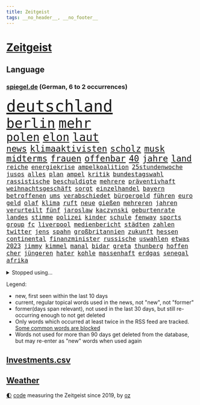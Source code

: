 ```yaml
---
title: Zeitgeist
tags: __no_header__, __no_footer__
---
```


# [Zeitgeist](https://oliz.io/zeitgeist/)

## Language

<h3><a href="https://www.spiegel.de" target="_blank">spiegel.de</a> (German, 6 to 2 occurrences)</h3>
<p style="font-family:monospace">
<span style="font-size:32pt"><a href="news_links.html#deutschland" class="current">deutschland</a></span>
<br>
<span style="font-size:27pt"><a href="news_links.html#berlin" class="current">berlin</a></span>
<span style="font-size:27pt"><a href="news_links.html#mehr" class="current">mehr</a></span>
<br>
<span style="font-size:22pt"><a href="news_links.html#polen" class="current">polen</a></span>
<span style="font-size:22pt"><a href="news_links.html#elon" class="current">elon</a></span>
<span style="font-size:22pt"><a href="news_links.html#laut" class="current">laut</a></span>
<br>
<span style="font-size:17pt"><a href="news_links.html#news" class="current">news</a></span>
<span style="font-size:17pt"><a href="news_links.html#klimaaktivisten" class="current">klimaaktivisten</a></span>
<span style="font-size:17pt"><a href="news_links.html#scholz" class="current">scholz</a></span>
<span style="font-size:17pt"><a href="news_links.html#musk" class="current">musk</a></span>
<span style="font-size:17pt"><a href="news_links.html#midterms" class="current">midterms</a></span>
<span style="font-size:17pt"><a href="news_links.html#frauen" class="current">frauen</a></span>
<span style="font-size:17pt"><a href="news_links.html#offenbar" class="current">offenbar</a></span>
<span style="font-size:17pt"><a href="news_links.html#40" class="current">40</a></span>
<span style="font-size:17pt"><a href="news_links.html#jahre" class="current">jahre</a></span>
<span style="font-size:17pt"><a href="news_links.html#land" class="current">land</a></span>
<br>
<span style="font-size:12pt"><a href="news_links.html#reiche" class="current">reiche</a></span>
<span style="font-size:12pt"><a href="news_links.html#energiekrise" class="current">energiekrise</a></span>
<span style="font-size:12pt"><a href="news_links.html#ampelkoalition" class="current">ampelkoalition</a></span>
<span style="font-size:12pt"><a href="news_links.html#25stundenwoche" class="new">25stundenwoche</a></span>
<span style="font-size:12pt"><a href="news_links.html#jusos" class="new">jusos</a></span>
<span style="font-size:12pt"><a href="news_links.html#alles" class="current">alles</a></span>
<span style="font-size:12pt"><a href="news_links.html#plan" class="current">plan</a></span>
<span style="font-size:12pt"><a href="news_links.html#ampel" class="current">ampel</a></span>
<span style="font-size:12pt"><a href="news_links.html#kritik" class="current">kritik</a></span>
<span style="font-size:12pt"><a href="news_links.html#bundestagswahl" class="current">bundestagswahl</a></span>
<span style="font-size:12pt"><a href="news_links.html#rassistische" class="current">rassistische</a></span>
<span style="font-size:12pt"><a href="news_links.html#beschuldigte" class="new">beschuldigte</a></span>
<span style="font-size:12pt"><a href="news_links.html#mehrere" class="current">mehrere</a></span>
<span style="font-size:12pt"><a href="news_links.html#präventivhaft" class="new">präventivhaft</a></span>
<span style="font-size:12pt"><a href="news_links.html#weihnachtsgeschäft" class="current">weihnachtsgeschäft</a></span>
<span style="font-size:12pt"><a href="news_links.html#sorgt" class="current">sorgt</a></span>
<span style="font-size:12pt"><a href="news_links.html#einzelhandel" class="current">einzelhandel</a></span>
<span style="font-size:12pt"><a href="news_links.html#bayern" class="current">bayern</a></span>
<span style="font-size:12pt"><a href="news_links.html#betroffenen" class="current">betroffenen</a></span>
<span style="font-size:12pt"><a href="news_links.html#ums" class="current">ums</a></span>
<span style="font-size:12pt"><a href="news_links.html#verabschiedet" class="current">verabschiedet</a></span>
<span style="font-size:12pt"><a href="news_links.html#bürgergeld" class="current">bürgergeld</a></span>
<span style="font-size:12pt"><a href="news_links.html#führen" class="current">führen</a></span>
<span style="font-size:12pt"><a href="news_links.html#euro" class="current">euro</a></span>
<span style="font-size:12pt"><a href="news_links.html#geld" class="current">geld</a></span>
<span style="font-size:12pt"><a href="news_links.html#olaf" class="current">olaf</a></span>
<span style="font-size:12pt"><a href="news_links.html#klima" class="current">klima</a></span>
<span style="font-size:12pt"><a href="news_links.html#ruft" class="current">ruft</a></span>
<span style="font-size:12pt"><a href="news_links.html#neue" class="current">neue</a></span>
<span style="font-size:12pt"><a href="news_links.html#gießen" class="current">gießen</a></span>
<span style="font-size:12pt"><a href="news_links.html#mehreren" class="current">mehreren</a></span>
<span style="font-size:12pt"><a href="news_links.html#jahren" class="current">jahren</a></span>
<span style="font-size:12pt"><a href="news_links.html#verurteilt" class="current">verurteilt</a></span>
<span style="font-size:12pt"><a href="news_links.html#fünf" class="current">fünf</a></span>
<span style="font-size:12pt"><a href="news_links.html#jaroslaw" class="new">jaroslaw</a></span>
<span style="font-size:12pt"><a href="news_links.html#kaczynski" class="new">kaczynski</a></span>
<span style="font-size:12pt"><a href="news_links.html#geburtenrate" class="current">geburtenrate</a></span>
<span style="font-size:12pt"><a href="news_links.html#landes" class="current">landes</a></span>
<span style="font-size:12pt"><a href="news_links.html#stimme" class="current">stimme</a></span>
<span style="font-size:12pt"><a href="news_links.html#polizei" class="current">polizei</a></span>
<span style="font-size:12pt"><a href="news_links.html#kinder" class="current">kinder</a></span>
<span style="font-size:12pt"><a href="news_links.html#schule" class="current">schule</a></span>
<span style="font-size:12pt"><a href="news_links.html#fenway" class="new">fenway</a></span>
<span style="font-size:12pt"><a href="news_links.html#sports" class="current">sports</a></span>
<span style="font-size:12pt"><a href="news_links.html#group" class="new">group</a></span>
<span style="font-size:12pt"><a href="news_links.html#fc" class="current">fc</a></span>
<span style="font-size:12pt"><a href="news_links.html#liverpool" class="current">liverpool</a></span>
<span style="font-size:12pt"><a href="news_links.html#medienbericht" class="current">medienbericht</a></span>
<span style="font-size:12pt"><a href="news_links.html#städten" class="current">städten</a></span>
<span style="font-size:12pt"><a href="news_links.html#zahlen" class="current">zahlen</a></span>
<span style="font-size:12pt"><a href="news_links.html#twitter" class="current">twitter</a></span>
<span style="font-size:12pt"><a href="news_links.html#jens" class="current">jens</a></span>
<span style="font-size:12pt"><a href="news_links.html#spahn" class="current">spahn</a></span>
<span style="font-size:12pt"><a href="news_links.html#großbritannien" class="current">großbritannien</a></span>
<span style="font-size:12pt"><a href="news_links.html#zukunft" class="current">zukunft</a></span>
<span style="font-size:12pt"><a href="news_links.html#hessen" class="current">hessen</a></span>
<span style="font-size:12pt"><a href="news_links.html#continental" class="current">continental</a></span>
<span style="font-size:12pt"><a href="news_links.html#finanzminister" class="current">finanzminister</a></span>
<span style="font-size:12pt"><a href="news_links.html#russische" class="current">russische</a></span>
<span style="font-size:12pt"><a href="news_links.html#uswahlen" class="current">uswahlen</a></span>
<span style="font-size:12pt"><a href="news_links.html#etwas" class="current">etwas</a></span>
<span style="font-size:12pt"><a href="news_links.html#2023" class="current">2023</a></span>
<span style="font-size:12pt"><a href="news_links.html#jimmy" class="current">jimmy</a></span>
<span style="font-size:12pt"><a href="news_links.html#kimmel" class="current">kimmel</a></span>
<span style="font-size:12pt"><a href="news_links.html#manal" class="new">manal</a></span>
<span style="font-size:12pt"><a href="news_links.html#bidar" class="new">bidar</a></span>
<span style="font-size:12pt"><a href="news_links.html#greta" class="current">greta</a></span>
<span style="font-size:12pt"><a href="news_links.html#thunberg" class="current">thunberg</a></span>
<span style="font-size:12pt"><a href="news_links.html#hoffen" class="current">hoffen</a></span>
<span style="font-size:12pt"><a href="news_links.html#cher" class="new">cher</a></span>
<span style="font-size:12pt"><a href="news_links.html#jüngeren" class="current">jüngeren</a></span>
<span style="font-size:12pt"><a href="news_links.html#hater" class="new">hater</a></span>
<span style="font-size:12pt"><a href="news_links.html#kohle" class="current">kohle</a></span>
<span style="font-size:12pt"><a href="news_links.html#massenhaft" class="current">massenhaft</a></span>
<span style="font-size:12pt"><a href="news_links.html#erdgas" class="current">erdgas</a></span>
<span style="font-size:12pt"><a href="news_links.html#senegal" class="current">senegal</a></span>
<span style="font-size:12pt"><a href="news_links.html#afrika" class="current">afrika</a></span>
</p>
<details>
<summary>Stopped using...</summary>
<p class="former" style="font-size:12pt">
coronaregeln(746) reiner(746) senat(746) manager(745) mitte(745) privaten(745) terroristen(745) vermutlich(745) bayerische(744) bundesrepublik(744) ddr(744) erinnerungen(744) hört(744) million(744) regisseur(744) schlimm(744) schwedische(744) trägt(744) badenwürttembergs(743) bayerns(743) erheblich(743) gemeinde(743) gemessen(743) hollywood(743) ifoinstitut(743) protestiert(743) treibt(743) alpen(742) bedeuten(742) bundesland(742) eugh(742) hongkong(742) standort(742) theater(742) verfolgen(742) jörg(741) kochinstitut(741) mutmaßlich(741) provinz(741) spektakulär(741) usamerikaner(741) andrea(740) bayerischen(740) cdupolitiker(740) dietmar(740) kanzlerin(740) kontrolliert(740) richterin(740) rki(740) stößt(740) walter(740) 65(739) argumente(739) aufs(739) kapitol(739) kardinal(739) schwierigkeiten(739) teilnehmer(739) 125(738) 44(738) billionen(738) dominiert(738) englischen(738) hans(738) medikamente(738) rückschlag(738) usaußenminister(738) voller(738) who(738) echte(737) ehren(737) einzug(737) geduld(737) kommission(737) länge(737) selben(737) wales(737) bundestags(736) debüt(736) dienen(736) halle(736) hamilton(736) leyen(736) registriert(736) riss(736) schlug(736) sinken(736) beachten(735) bitten(735) leid(735) persönlich(735) tausenden(735) ursula(735) verlierer(735) wären(735) bedenken(734) messi(734) punkt(733) schlagzeilen(733) studien(733) tonnen(733) trennen(733) viertelfinale(733) anteil(732) aufklären(732) bekamen(732) dreht(732) geschafft(732) verfügung(732) entsprechende(731) festgestellt(731) kretschmer(731) löste(731) schmidt(731) stärke(730) versprochen(730) bremst(729) eigener(729) fortgesetzt(729) philipp(729) polnische(729) schwerem(729) bestraft(728) jemen(728) töten(728) verbreiten(728) aktivistin(727) käufer(727) porsche(727) produzieren(727) aktiv(726) coronatests(726) gaben(726) tauchen(726) impfkampagne(724) nase(724) park(724) überraschung(724) gesundheitsministerium(723) prognosen(723) varianten(723) antonio(722) nah(722) einreise(721) garten(721) schaffte(721) stieß(721) bande(720) amerikas(719) richard(718) betrifft(717) heftiger(717) chats(716) trug(716) züge(716) sergio(715) bundesgerichtshof(714) enttäuschung(714) regelung(714) produziert(712) stört(712) antrag(710) profis(710) angeboten(709) heutigen(709) uhaft(709) schock(707) bundesnetzagentur(703) mindestlohn(703) provoziert(702) 91(701) 36(699) patzt(699) ursprünglich(699) entspannt(693) palästinenser(693) strukturen(686) blinken(675) größe(673) rückte(672) gelangt(668) woelki(663) leiter(658) lieferketten(647) schwangerschaftsabbrüche(637) zustimmen(629) autobauer(628) fuhren(627) bein(605) kannte(604) kryptowährungen(603) medaille(600) finanziellen(588) strecken(576) 15jähriger(571) lahm(571) diplomatische(568) rumänien(557) vehement(554) finanziert(543) stoltenberg(542) trost(537) eskalierte(534) bka(533) dynamo(525) gegend(509) parlamentswahlen(502) flohen(501) müll(493) geflüchtet(488) leichten(486) zerstörte(479) kilogramm(472) verwandten(468) coup(465) emirate(465) boston(461) floh(460) brücken(456) waldbrand(452) oberbayern(449) ausgefallen(445) komitee(443) erfolgreichste(442) 120(438) norwegischen(438) stürme(433) highlights(431) gesammelt(425) günstiges(420) anlage(417) regierte(416) nouripour(415) omid(415) dax(414) niedergang(414) überraschende(411) illegaler(402) teamkollege(401) böse(400) gesetzentwurf(399) pazifik(398) messe(396) spiegelkorrespondent(395) protokoll(391) elfjährige(389) erzbischof(389) exklusiven(388) geladen(388) mehrwertsteuer(388) bedrängnis(386) millionenhöhe(386) beschlagnahmen(385) einigt(383) mutmaßliches(383) kleinere(381) fdppolitiker(377) einschätzungen(372) ferrari(372) gazprom(367) coronalage(366) andrang(362) studenten(360) schlimme(358) gap(357) 30000(356) 41(355) sprecherin(354) härte(353) rechtsextremer(353) schülerin(353) kardashian(351) portal(350) menschlichkeit(349) baldwin(348) komplizierter(347) verwehrt(345) euländer(344) donbass(342) 77(337) beitreten(337) empfindliche(333) vatikan(332) winfried(332) gewaltsamen(331) unosicherheitsrat(328) energiekonzern(323) arbeitswelt(320) entsteht(318) kretschmann(317) einziger(313) 87(312) verabschieden(312) oligarchen(310) eukommissionschefin(308) chris(306) wiegen(306) einzig(303) frühe(302) beamter(301) brown(301) ebay(301) organisiert(298) finnlands(297) problematisch(296) audi(294) oscar(293) sozialleistungen(293) kriegsgebiet(290) allzu(288) stuhl(288) wimbledon(288) kannten(287) wolf(285) ansprüche(283) zusammenhalt(283) soldat(282) lebensmittelpreise(280) versteigerung(280) berichteten(279) kassel(277) beschäftigen(276) spielern(276) baute(273) rio(273) vielfalt(273) spaltung(272) handelte(268) iraner(266) verweisen(266) marilyn(264) helikopter(263) dresdner(261) abzuwenden(259) auswertung(259) genaue(259) herausgefunden(259) stuttgarter(259) experiment(257) weltgrößte(256) barbara(255) klagte(254) abgeschnitten(252) schätzt(252) zurecht(252) verpflichtende(251) fraglich(250) schnellste(250) infolge(248) vereinigte(248) abschaffung(247) anhalten(245) weltgesundheitsorganisation(245) funk(242) ansprache(241) entscheidende(240) 19jährige(239) akt(239) problems(239) zivilen(239) vögel(238) gestärkt(235) stammen(235) flughafens(234) traurig(234) zugesagt(233) analysen(232) drittes(232) bezahlung(230) finaleinzug(230) gebiete(228) 170(226) befanden(225) sanktionspaket(225) sportart(225) schwache(224) festival(223) sang(223) verfolgungsjagd(222) austausch(221) hochschule(221) kremltruppen(221) prorussischer(221) bargeld(219) ferne(219) h(219) lieferstopp(219) beitritt(218) russlandsanktionen(217) greg(214) ungewiss(214) flüchten(213) monarchie(213) patrick(212) achtzigern(210) breiten(210) landung(210) drücken(209) klassenzimmer(209) abgeschoben(208) trier(207) burkhard(205) leitungen(205) regie(205) modern(203) wiedervereinigung(203) frauenfußball(202) raketenangriff(201) natobeitritt(200) auszugehen(199) starkes(199) umfasst(198) verfolgung(198) freundinnen(197) zuflucht(197) g20(196) spielerinnen(196) fußballerinnen(195) miete(195) fox(194) prag(194) bauten(192) fair(192) humor(192) orientierung(192) wärmer(192) kräften(191) gesenkt(189) überträgt(189) lehrerverbände(188) 46(186) crew(186) fellner(185) bestechlichkeit(184) jamal(184) kotropfen(184) nachfolgerin(184) meeresspiegel(183) gewaltverbrechen(182) nordrheinwestfälischen(181) sammelte(181) bogen(180) ausbeutung(179) bergsteiger(178) schindler(177) verwechslung(176) arminia(175) einsetzt(175) verbrauchen(174) wahre(174) bayreuth(173) schwedens(173) wehrmacht(172) anrecht(171) sommerurlaub(171) mysteriösen(170) würdigung(170) brände(167) dänische(167) schwedischen(166) set(166) stürmte(165) überfüllten(165) di(163) alec(162) wütende(162) händeringend(161) kürzt(161) münchens(161) ablesen(160) kleinem(160) ankara(159) konzerte(159) privatleute(159) wasserknappheit(159) plagt(158) zurückgelassen(158) assadregimes(157) ewigen(157) lustig(156) momentan(156) stresstest(156) lngterminal(155) erleichtert(154) vermittelte(154) vorgeschrieben(154) bauarbeiten(153) längerer(153) schutzmasken(153) umbringen(153) auszugleichen(152) bgh(151) boote(151) tschechische(151) verheiratet(151) kai(150) kleid(150) 8(149) dänischen(149) f(149) monroe(149) nationalisten(149) dürren(148) abholzung(147) balkon(147) weitreichenden(147) detailliert(146) gremiums(146) hadert(146) starkgemacht(146) weckruf(146) feuern(145) vergewaltiger(145) ausgerufen(144) debattiert(144) elisabeth(143) gestürmt(143) japanische(143) beruhigen(142) entwickler(142) günter(142) nervös(142) liv(141) ulrich(141) bistum(140) exmann(140) handgreiflich(140) toben(140) umwelthilfe(140) malaika(139) tiefsten(139) stürmten(138) anhaltende(137) bedrohte(137) junta(137) rechtlich(137) empfehlungen(136) wohlstandsverlust(136) kandidiert(135) erstickte(134) triumphierte(134) unhcr(134) joshua(133) kimmich(133) lenkt(133) nächster(133) prince(133) bar(131) schergen(131) zuwanderer(131) betreuung(130) gewütet(130) periode(130) teamchef(130) trümmer(130) geschäftsmodell(129) sexistischer(129) charakterlichen(128) linker(128) verschrieben(128) andrew(126) angezählt(126) medikament(126) pendler(126) putsch(126) gedeckelt(125) nähert(124) posse(124) sahen(124) favre(123) südlich(123) verfassungsänderung(123) zweithöchste(123) rechtskräftig(122) verkündung(122) keinerlei(121) nahrung(121) persönlicher(121) verschickt(121) kämen(120) rudert(120) spitzt(120) brad(119) brett(119) pitt(119) valley(119) wmhalbfinale(119) einschlagen(117) mob(117) schlachten(117) wozu(117) fashion(116) heiklen(116) löcher(116) regenbogenfahne(116) befördert(115) besonnenheit(115) glücklos(115) hardliner(115) pay(115) plakate(115) riesig(114) 52(113) kadyrow(113) ramsan(113) revolutionieren(113) technologie(113) temperatur(113) zeige(113) 230(112) campus(112) mittwochvormittag(112) passau(112) vorläufigen(112) geeigneten(111) hungernden(111) konstruktion(111) ryan(111) weltstar(111) überwunden(111) rast(110) hof(109) verstoßen(109) eautos(108) extra(108) hosen(108) katholiken(108) kilo(108) sehe(108) tasche(108) alain(107) energieunternehmen(107) mogelpackung(107) niedersachsens(107) kette(106) orientieren(106) ursprung(106) ausmaße(105) erlegen(105) week(105) bergregion(104) coronajahr(104) funktionierte(104) oslo(104) layla(103) bahnstreik(102) brettspiel(102) eingeschlagen(102) weile(102) billig(101) golfregion(101) konto(101) paulo(101) são(101) 17jährigen(100) handgemenge(100) na(100) partien(100) schlief(100) zoff(100) gassparen(99) cumexaffäre(98) lucas(98) patientinnen(97) rechtsruck(97) autokrat(96) folgten(96) klagten(96) verbands(96) aktueller(95) außenwelt(95) saale(95) saisonauftakt(95) högel(94) niels(94) mitentscheiden(93) privater(93) verträge(93) wählten(93) gemeinsamer(92) lokomotive(92) nördlich(92) verletzen(92) bekomme(91) doppelleben(91) gefährt(91) lizenzen(91) pistorius(91) prüfungen(91) topverdiener(91) verblüffende(91) ausreißer(90) bergwanderer(90) grönland(90) massentauglich(90) tagebücher(90) 6000(89) ablaufen(89) abschneidet(89) erzeugen(89) gassperren(89) menschenrechtsorganisationen(89) drehten(88) filmregisseur(88) freispruch(88) mangellage(88) skifahrer(88) toilette(88) ängsten(88) format(87) anfühlt(86) ausbleiben(86) gelähmt(86) grundsteuer(86) känguru(86) salz(86) vermietern(86) anhaltspunkte(85) feststellung(85) handgreiflichkeiten(85) raubt(85) scheiterten(85) sommerfest(85) sterberate(85) uber(85) kategorie(84) schottischen(84) verabreicht(84) wettbewerbe(84) überrumpelt(84) entgegengestellt(83) radfahrer(83) 132(82) 60jährige(82) antony(82) gewährleisten(82) größtes(82) milizen(82) sicherheitslage(82) woman(82) überragte(82) aufrechterhalten(81) dänischer(81) gender(81) hallo(81) lokalen(81) obszöne(81) unterschlupf(81) befeuern(80) laute(80) nordsyrien(80) taxi(80) 134(79) kanalinsel(79) kommentator(79) mateusz(79) schlossen(79) gefühlt(78) gesang(78) heizung(78) trailer(78) umverteilung(78) dreierbündnis(77) entgegenwirken(77) farce(77) metropolen(77) seid(77) torpediert(77) üblich(77) holten(76) lizzo(76) notbremsung(76) usmusikerin(76) bestsellerautor(75) preissteigerung(75) saudische(75) 14jährige(74) 8000(74) dumme(74) entstand(74) kriselnden(74) manipulation(74) passte(74) vereinbarten(74) einzuziehen(73) feuerwehrmann(73) mansplaining(73) modediscounter(73) notfallplan(73) nothing(73) prototypen(73) stabhochspringer(73) gleichberechtigten(72) gletscherspalte(72) jared(72) prosieben(72) pullover(72) rudolph(72) rumäniens(72) verpflichtungen(72) überwiegend(72) coronaisolation(71) ghislaine(71) krankenhausgesellschaft(71) maxwell(71) mitansehen(71) politikwissenschaftler(71) spieleklassiker(71) vorschlagen(71) wunden(71) angeln(70) delegation(70) eingekesselt(70) ost(70) synodaler(70) vertuscht(70) berechtigten(69) bundesgesetz(69) fremdverschulden(69) isolationspflicht(69) parteikollegin(69) professor(69) slogan(69) straelen(69) walisischen(69) zuschüssen(69) ermutigt(68) lebensgefährten(68) satan(68) siegessicher(68) sozialsystem(68) streiks(68) wohngeldreform(68) 25000(67) absurd(67) bambi(67) desantis(67) indischer(67) kapazität(67) katrin(67) steuerpläne(67) widersprach(67) andauernden(66) blenden(66) erhebliches(66) garantiert(66) schenkte(66) 131(65) anwärter(65) gasumlage(65) petraeus(65) stärkt(65) unoflüchtlingshilfswerk(65) ausgetreten(64) besetzung(64) booten(64) canceln(64) drüben(64) eingeschlossene(64) endstation(64) inflations(64) kushner(64) schwiegersohn(64) skelettierte(64) usgeneral(64) wünsche(64) 138(63) fußballzweitligist(63) leistet(63) leiterin(63) manövern(63) nahles(63) plagen(63) uralte(63) ussenat(63) abgelegensten(62) beleidigte(62) films(62) frachtschiff(62) gaming(62) künste(62) musiala(62) porträt(62) disco(61) gesunde(61) haut(61) lederhosen(61) marken(61) unfassbare(61) viertligist(61) aufgewachsen(60) handbremse(60) klassenzimmern(60) völkerrechtswidrig(60) absurder(59) erklärten(59) janeiro(59) 63(58) festzelt(58) steuerentlastung(58) verschlossen(58) übernahm(58) kappt(57) keinesfalls(57) lebensgefährliche(57) verurteilter(57) vorbestrafter(57) weigerte(57) geldwäsche(56) hunderttausend(56) ramona(56) steuersatz(56) websites(56) abfedern(55) bronzemedaille(55) gebot(55) handschrift(55) oscarpreisträger(55) vorcoronaniveau(55) woanders(55) ardchef(54) audretsch(54) belastungen(54) filmfest(54) flüchtling(54) hilfspaket(54) komfort(54) mobilisiert(54) 19jährigen(53) altern(53) cumexskandal(53) entschlossene(53) fische(53) gott(53) havanna(53) kubas(53) schmuck(53) wallraff(53) abschläge(52) amtierende(52) twittert(52) analysieren(51) annexion(51) geöffnete(51) jackson(51) missverständnis(51) rutschen(51) tätern(51) vermutungen(51) wohlwollen(51) gräbt(50) richtete(50) schlaganfall(50) schwachstellen(50) spülen(50) angler(49) auszählungen(49) beschaffen(49) lettland(49) populär(49) töne(49) unternimmt(49) antónio(48) finne(48) randale(48) senkung(48) verbal(48) verdichten(48) abgabefrist(47) faschismus(47) haufen(47) potenzielle(47) rückten(47) unomenschenrechtsbüro(47) verfallen(47) berichts(46) drehbuchautor(46) erfolgsautorin(46) künstlich(46) musikfestival(46) staatsfonds(46) zweistellig(46) causa(45) eröffneten(45) feierlaune(45) fernhalten(45) kinderbuch(45) ladekabel(45) pilotengewerkschaft(45) tabellenplatz(45) absatz(44) befürworten(44) eignung(44) entgehen(44) fortuna(44) irgendwie(44) klang(44) nervösen(44) rekordzahl(44) speisen(44) wyoming(44) biermann(43) indigener(43) stellenanzeigen(43) vorreiter(43) feierten(42) rassistischer(42) spiegeltitelgeschichte(42) versiegt(42) vertuschung(42) yorker(42) zerlegt(42) brummt(41) geteilt(41) mehrwertsteuersenkung(41) recherchierte(41) rechnungen(41) usbörsenaufsicht(41) verfügbaren(41) versuchter(41) leistungssport(40) verfassungsgericht(40) aufholjagd(39) berührt(39) erkältungssymptome(39) fraktionsvize(39) meuthen(39) produzenten(39) riga(39) rädern(39) somalische(39) inspektion(38) vorbeikommen(38) antideutsche(37) ausgestattet(37) eingenommen(37) flüchtlingskrise(37) fraktionsspitze(37) grundsätzliche(37) kanzlei(37) senioren(37) singer(37) dracula(36) exmanager(36) finanzministerium(36) menopause(36) rechtes(36) republikanische(36) toren(36) wohngeld(36) callcenter(35) freigegeben(35) lasst(35) leverkusens(35) listen(35) stemmen(35) tel(35) tüten(35) gegenangriff(34) himalaja(34) lebensmittelhändler(34) realitystar(34) seidl(34) expertenteam(33) lungeninfektion(33) malte(33) podiumsdiskussion(33) seltsame(33) spdministerpräsident(33) verwirrt(33) zurückgekommen(33) abgrenzung(32) baltische(32) eautobauer(32) entkam(32) fünfjährigen(32) recherche(32) vorurteile(32) überqueren(32) berechtigte(31) denis(31) elften(31) gebrauchen(31) holocaustüberlebende(31) rängen(31) bluthund(30) bulgarien(30) diensten(30) einschnitte(30) gaspipelines(30) gedächtnisverlust(30) gesunkenen(30) vollmundigen(30) ausnahmsweise(29) beliefern(29) betrogen(29) glückwünsche(29) maschinenpistole(29) thatcher(29) versorgern(29) verzögern(29) bedeutendsten(28) vermasselte(28) angelina(27) clinton(27) eingriff(27) fortschrittlich(27) fußballfans(27) fußballnationalspieler(27) handelskette(27) hillary(27) jolie(27) modewelt(27) nationaltrainer(27) publikumsliebling(27) sparta(27) unglücklich(27) abschöpfung(26) enthauptet(26) kolonialismus(26) stillstand(26) triathlon(26) wandgemälde(26) auszug(25) gigantischen(25) lähmungen(25) mondmission(25) protestcamp(25) urs(25) vattenfall(25) wendepunkt(25) angreifen(24) aviv(24) erschließen(24) festung(24) finanzämter(24) ginge(24) sensible(24) startfenster(24) tshirt(24) anstrengen(23) atmet(23) aufräumarbeiten(23) eigenschaften(23) einsamkeit(23) erwähnung(23) mitteilte(23) ostfriesland(23) porschebörsengang(23) zahnarzt(23) zähne(23) atommeilern(22) buckingham(22) filmgeschichte(22) kompliziert(22) nachbarstaat(22) palace(22) prunkvollen(22) arabischen(21) aussortiert(21) autovermieter(21) bewaffnete(21) blond(21) informanten(21) inzidenzen(21) kontern(21) kruse(21) laufsteg(21) maut(21) mautnachforderungen(21) persönlichkeiten(21) zimmer(21) 47jährige(20) arzneimittel(20) bereichert(20) fortschritte(20) geströmt(20) vermutete(20) vornehmen(20) zeilen(20) chronische(19) durchgesetzt(19) formell(19) konvoi(19) machtwechsel(19) manches(19) naftogaz(19) oppositionspartei(19) totaler(19) trüb(19) windhorst(19) arbeitsgericht(18) blockbuster(18) bruch(18) ewa(18) initiiert(18) londonmarathon(18) verpassten(18) vorausgesagt(18) nordhessen(17) silicon(17) smartwatch(17) spätere(17) berchtesgadener(16) brunsbüttel(16) bürgerliche(16) freiwillige(16) königsfamilie(16) niemann(16) propagandisten(16) testfahrt(16) versorgungssicherheit(16) filmstarts(15) fortan(15) hustensaft(15) orangen(15) riskante(15) staatlicher(15) steuerzahlern(15) tattoos(15) teilmobilmachung(15) eineinhalb(14) ernähren(14) kommissar(14) oktoberfests(14) bully(13) claas(13) gunners(13) hilary(13) jazz(13) lionel(13) militärdienst(13) olivier(13) relotius(13) ausnutzen(12) bewaffnen(12) holzindustrie(12) misstraut(12) reynolds(12) störer(12) überraschte(12) arbeitsbelastung(11) ausmaßes(11) grünheide(11) hit(11) rechtswidrig(11) sterbens(11) tendenz(11) unerwartete(11) wirbelsturm(11)
</p>
</details>
<p>Legend:
<ul>
<li><span class="new">new</span>, first seen within the last 10 days</li>
<li><span class="current">current</span>, regular topical words used in the news, not "new", not "former"</li>
<li><span class="former">former(days span relevant)</span>, not used in the last 30 days, but still re-occurring enough to not get deleted</li>
<li>Only words which occurred at least twice in the RSS feed are tracked. <a href="language/filters.py">Some common words are blocked</a></li>
<li>Words not used for more than 90 days get deleted from the database, but may re-enter as "new" words when used again</li>
</ul>
</p>

## [Investments](investments.html)[.csv](investments.csv)

## [Weather](weather.html)

<footer>
<a href="javascript:toggleTheme()" class="nav">🌓</a>
<a href="https://github.com/ooz/zeitgeist">code</a> measuring the Zeitgeist since 2019, by <a href="https://oliz.io">oz</a>
</footer>

